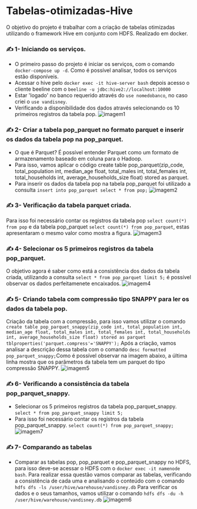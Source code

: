 # Tabelas-otimizadas-Hive
O objetivo do projeto é trabalhar com a criação de tabelas otimizadas utilizando o framework Hive em conjunto com HDFS. Realizado em docker.

### ✍️ 1- Iniciando os serviços.
* O primeiro passo do projeto é iniciar os serviços, com o comando `docker-compose up -d`. Como é possível analisar, todos os serviços estão disponíveis.
* Acessar o hive pelo `docker exec -it hive-server bash` depois acesso o cliente beeline com o `beeline -u jdbc:hive2://localhost:10000`   
* Estar 'logado' no banco requerido através do `use nomedobanco`, no caso criei o `use vandisney`.
* Verificando a disponibilidade dos dados através selecionando os 10 primeiros registros da tabela pop.
![imagem1](https://github.com/vandisney/Tabelas-otimizadas-Hive/blob/main/imagens/imagem1.png)

### ✍️ 2- Criar a tabela pop_parquet no formato parquet e inserir os dados da tabela pop na pop_parquet.
* O que é Parquet? É possível entender Parquet como um formato de armazenamento baseado em coluna para o Hadoop.
* Para isso, vamos aplicar o código create table pop_parquet(zip_code, total_population int, median_age float, total_males int, total_females int, total_households int, average_households_size float) stored as parquet.
* Para inserir os dados da tabela pop na tabela pop_parquet foi utilizado a consulta `insert into pop_parquet select * from pop;`
![imagem2](https://github.com/vandisney/Tabelas-otimizadas-Hive/blob/main/imagens/imagem2.png)

### ✍️ 3- Verificação da tabela parquet criada.
 Para isso foi necessário contar os registros da tabela pop `select count(*) from pop` e da tabela pop_parquet `select count(*) from pop_parquet`, estas apresentaram o mesmo valor como mostra a figura.
![imagem3](https://github.com/vandisney/Tabelas-otimizadas-Hive/blob/main/imagens/imagem3.png)

### ✍️ 4- Selecionar os 5 primeiros registros da tabela pop_parquet.
O objetivo agora é saber como está a consistência dos dados da tabela criada, utilizando a consulta `select * from pop_parquet limit 5;` é possível observar os dados perfeitamenete encaixados.
![imagem4](https://github.com/vandisney/Tabelas-otimizadas-Hive/blob/main/imagens/imagem4.png)

### ✍️ 5- Criando tabela com compressão tipo SNAPPY para ler os dados da tabela pop.
 Criação da tabela com a compressão, para isso vamos utilizar o comando `create table pop_parquet_snappy(zip_code int, total_population int, median_age float, total_males int, total_females int, total_households int, average_households_size float) stored as parquet tblproperties('parquet.compress'='SNAPPY');`
Após a criação, vamos analisar a descrição dessa tabela com o comando `desc formatted pop_parquet_snappy;`Como é possível observar na imagem abaixo, a última linha mostra que os parâmetros da tabela tem um parquet do tipo compressão SNAPPY.
![imagem5](https://github.com/vandisney/Tabelas-otimizadas-Hive/blob/main/imagens/imagem5.png)

### ✍️ 6- Verificando a consistência da tabela pop_parquet_snappy.
 * Selecionar os 5 primeiros registros da tabela pop_parquet_snappy. `select * from pop_parquet_snappy limit 5;`
 * Para isso foi necessário contar os registros da tabela pop_parquet_snappy. `select count(*) from pop_parquet_snappy;`
 ![imagem7](https://github.com/vandisney/Tabelas-otimizadas-Hive/blob/main/imagens/imagem7.png)

### ✍️ 7- Comparando as tabelas
* Comparar as tabelas pop, pop_parquet e pop_parquet_snappy no HDFS, para isso deve-se acessar o HDFS com o `docker exec -it namenode bash`.
Para realizar essa questão vamos comparar as tabelas, verificando a consistência de cada uma e analisando o conteúdo com o comando `hdfs dfs -ls /user/hive/warehouse/vandisney.db`
Para verificar os dados e o seus tamanhos, vamos utilizar o comando `hdfs dfs -du -h /user/hive/warehouse/vandisney.db`
![imagem6](https://github.com/vandisney/Tabelas-otimizadas-Hive/blob/main/imagens/imagem6.png)
